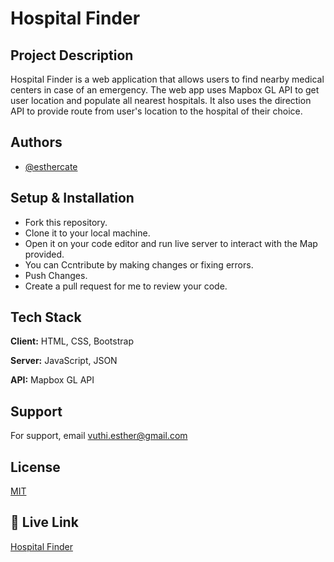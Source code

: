 # Hospital Finder

## Project Description

Hospital Finder is a web application that allows users to find nearby medical centers in case of an emergency.
The web app uses Mapbox GL API to get user location and populate all nearest hospitals.
It also uses the direction API to provide route from user's location to the hospital of their choice.

## Authors

- [@esthercate](https://www.github.com/esthercate)

## Setup & Installation

- Fork this repository.
- Clone it to your local machine.
- Open it on your code editor and run live server to interact with the Map provided.
- You can Ccntribute by making changes or fixing errors.
- Push Changes.
- Create a pull request for me to review your code.

## Tech Stack

**Client:** HTML, CSS, Bootstrap

**Server:** JavaScript, JSON

**API:** Mapbox GL API

## Support

For support, email vuthi.esther@gmail.com

## License

[MIT](https://choosealicense.com/licenses/mit/)

## 🔗 Live Link

[Hospital Finder](https://img.shields.io/badge/my_portfolio-000?style=for-the-badge&logo=ko-fi&logoColor=white)
